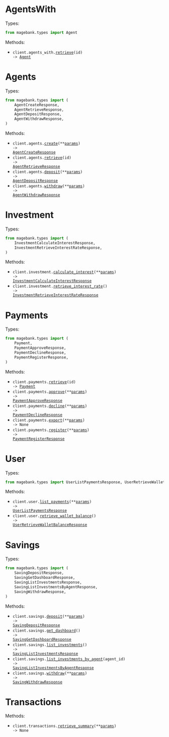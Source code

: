 # AgentsWith

Types:

```python
from magebank.types import Agent
```

Methods:

- <code title="get /agentsWith/{id}">client.agents_with.<a href="./src/magebank/resources/agents_with.py">retrieve</a>(id) -> <a href="./src/magebank/types/agent.py">Agent</a></code>

# Agents

Types:

```python
from magebank.types import (
    AgentCreateResponse,
    AgentRetrieveResponse,
    AgentDepositResponse,
    AgentWithdrawResponse,
)
```

Methods:

- <code title="post /agents/create">client.agents.<a href="./src/magebank/resources/agents.py">create</a>(\*\*<a href="src/magebank/types/agent_create_params.py">params</a>) -> <a href="./src/magebank/types/agent_create_response.py">AgentCreateResponse</a></code>
- <code title="get /agents/{id}">client.agents.<a href="./src/magebank/resources/agents.py">retrieve</a>(id) -> <a href="./src/magebank/types/agent_retrieve_response.py">AgentRetrieveResponse</a></code>
- <code title="post /agents/deposit">client.agents.<a href="./src/magebank/resources/agents.py">deposit</a>(\*\*<a href="src/magebank/types/agent_deposit_params.py">params</a>) -> <a href="./src/magebank/types/agent_deposit_response.py">AgentDepositResponse</a></code>
- <code title="post /agents/withdraw">client.agents.<a href="./src/magebank/resources/agents.py">withdraw</a>(\*\*<a href="src/magebank/types/agent_withdraw_params.py">params</a>) -> <a href="./src/magebank/types/agent_withdraw_response.py">AgentWithdrawResponse</a></code>

# Investment

Types:

```python
from magebank.types import (
    InvestmentCalculateInterestResponse,
    InvestmentRetrieveInterestRateResponse,
)
```

Methods:

- <code title="post /investment/calculator">client.investment.<a href="./src/magebank/resources/investment.py">calculate_interest</a>(\*\*<a href="src/magebank/types/investment_calculate_interest_params.py">params</a>) -> <a href="./src/magebank/types/investment_calculate_interest_response.py">InvestmentCalculateInterestResponse</a></code>
- <code title="get /investment/interest-rate">client.investment.<a href="./src/magebank/resources/investment.py">retrieve_interest_rate</a>() -> <a href="./src/magebank/types/investment_retrieve_interest_rate_response.py">InvestmentRetrieveInterestRateResponse</a></code>

# Payments

Types:

```python
from magebank.types import (
    Payment,
    PaymentApproveResponse,
    PaymentDeclineResponse,
    PaymentRegisterResponse,
)
```

Methods:

- <code title="get /payments/{id}">client.payments.<a href="./src/magebank/resources/payments.py">retrieve</a>(id) -> <a href="./src/magebank/types/payment.py">Payment</a></code>
- <code title="post /payments/setApprove">client.payments.<a href="./src/magebank/resources/payments.py">approve</a>(\*\*<a href="src/magebank/types/payment_approve_params.py">params</a>) -> <a href="./src/magebank/types/payment_approve_response.py">PaymentApproveResponse</a></code>
- <code title="post /payments/setDecline">client.payments.<a href="./src/magebank/resources/payments.py">decline</a>(\*\*<a href="src/magebank/types/payment_decline_params.py">params</a>) -> <a href="./src/magebank/types/payment_decline_response.py">PaymentDeclineResponse</a></code>
- <code title="post /payments/export">client.payments.<a href="./src/magebank/resources/payments.py">export</a>(\*\*<a href="src/magebank/types/payment_export_params.py">params</a>) -> None</code>
- <code title="post /payments/register">client.payments.<a href="./src/magebank/resources/payments.py">register</a>(\*\*<a href="src/magebank/types/payment_register_params.py">params</a>) -> <a href="./src/magebank/types/payment_register_response.py">PaymentRegisterResponse</a></code>

# User

Types:

```python
from magebank.types import UserListPaymentsResponse, UserRetrieveWalletBalanceResponse
```

Methods:

- <code title="get /user/payments">client.user.<a href="./src/magebank/resources/user.py">list_payments</a>(\*\*<a href="src/magebank/types/user_list_payments_params.py">params</a>) -> <a href="./src/magebank/types/user_list_payments_response.py">UserListPaymentsResponse</a></code>
- <code title="get /user/wallet-balance">client.user.<a href="./src/magebank/resources/user.py">retrieve_wallet_balance</a>() -> <a href="./src/magebank/types/user_retrieve_wallet_balance_response.py">UserRetrieveWalletBalanceResponse</a></code>

# Savings

Types:

```python
from magebank.types import (
    SavingDepositResponse,
    SavingGetDashboardResponse,
    SavingListInvestmentsResponse,
    SavingListInvestmentsByAgentResponse,
    SavingWithdrawResponse,
)
```

Methods:

- <code title="post /savings/deposit">client.savings.<a href="./src/magebank/resources/savings.py">deposit</a>(\*\*<a href="src/magebank/types/saving_deposit_params.py">params</a>) -> <a href="./src/magebank/types/saving_deposit_response.py">SavingDepositResponse</a></code>
- <code title="get /savings/dashboard">client.savings.<a href="./src/magebank/resources/savings.py">get_dashboard</a>() -> <a href="./src/magebank/types/saving_get_dashboard_response.py">SavingGetDashboardResponse</a></code>
- <code title="get /savings/myinvestments">client.savings.<a href="./src/magebank/resources/savings.py">list_investments</a>() -> <a href="./src/magebank/types/saving_list_investments_response.py">SavingListInvestmentsResponse</a></code>
- <code title="get /savings/{agentId}">client.savings.<a href="./src/magebank/resources/savings.py">list_investments_by_agent</a>(agent_id) -> <a href="./src/magebank/types/saving_list_investments_by_agent_response.py">SavingListInvestmentsByAgentResponse</a></code>
- <code title="post /savings/withdraw">client.savings.<a href="./src/magebank/resources/savings.py">withdraw</a>(\*\*<a href="src/magebank/types/saving_withdraw_params.py">params</a>) -> <a href="./src/magebank/types/saving_withdraw_response.py">SavingWithdrawResponse</a></code>

# Transactions

Methods:

- <code title="get /transactions/summary">client.transactions.<a href="./src/magebank/resources/transactions.py">retrieve_summary</a>(\*\*<a href="src/magebank/types/transaction_retrieve_summary_params.py">params</a>) -> None</code>
